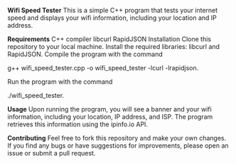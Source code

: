 **Wifi Speed Tester**
This is a simple C++ program that tests your internet speed and displays your wifi information, including your location and IP address.

**Requirements**
C++ compiler
libcurl
RapidJSON
Installation
Clone this repository to your local machine.
Install the required libraries: libcurl and RapidJSON.
Compile the program with the command 

g++ wifi_speed_tester.cpp -o wifi_speed_tester -lcurl -lrapidjson.

Run the program with the command 

./wifi_speed_tester.

**Usage**
Upon running the program, you will see a banner and your wifi information, including your location, IP address, and ISP. The program retrieves this information using the ipinfo.io API.

**Contributing**
Feel free to fork this repository and make your own changes. If you find any bugs or have suggestions for improvements, please open an issue or submit a pull request.
